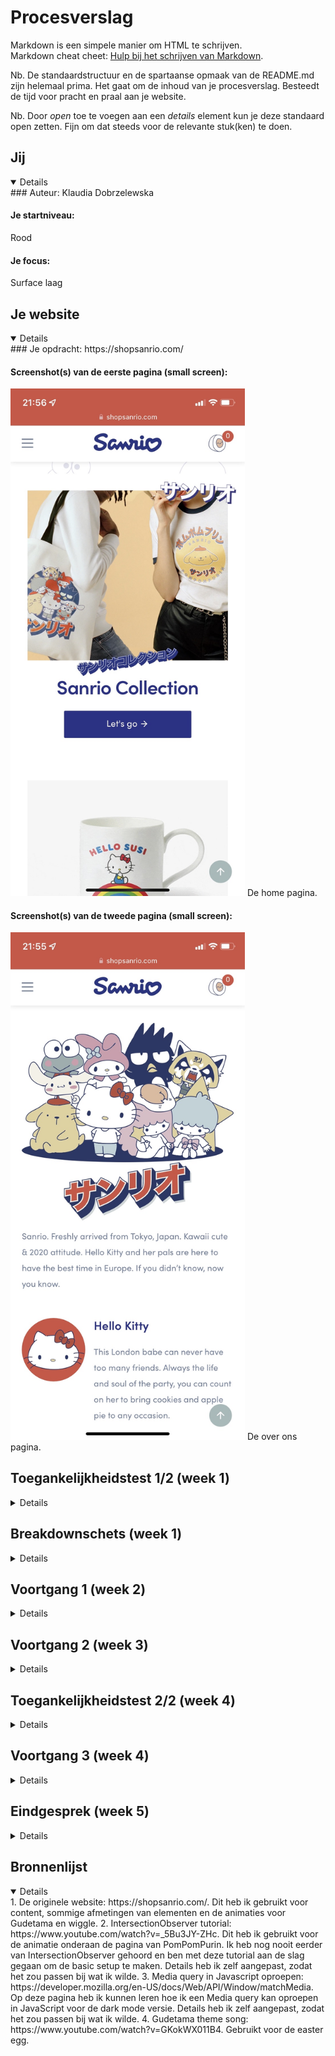 # Procesverslag
Markdown is een simpele manier om HTML te schrijven.  
Markdown cheat cheet: [Hulp bij het schrijven van Markdown](https://github.com/adam-p/markdown-here/wiki/Markdown-Cheatsheet).

Nb. De standaardstructuur en de spartaanse opmaak van de README.md zijn helemaal prima. Het gaat om de inhoud van je procesverslag. Besteedt de tijd voor pracht en praal aan je website.

Nb. Door *open* toe te voegen aan een *details* element kun je deze standaard open zetten. Fijn om dat steeds voor de relevante stuk(ken) te doen.



## Jij

<details open>
  ### Auteur:
  Klaudia Dobrzelewska

  #### Je startniveau:
  Rood

  #### Je focus:
  Surface laag
</details>





## Je website

<details open>
  ### Je opdracht:
  https://shopsanrio.com/

  #### Screenshot(s) van de eerste pagina (small screen): 
  <img src="readme-images/pagina1.jpg" width="375px" alt="omschrijving van de pagina">
  De home pagina.

  #### Screenshot(s) van de tweede pagina (small screen):
  <img src="readme-images/pagina2.jpg" width="375px" alt="omschrijving van de pagina">
  De over ons pagina.
 
</details>



## Toegankelijkheidstest 1/2 (week 1)

<details>
  ### Bevindingen
  Lijst met je bevindingen die in de test naar voren kwamen:

  #### Screenreader
  Hier korte omschrijving (met indien nodig afbeeldingen)
  * De afbeeldingen hebben geen alt-tekst.
  * Links op de homepagina zeggen allemaal hetzelfde, waardoor het verwarrend kan zijn.
  * De pop-up bovenaan de pagina om te subscriben wordt op elke pagina gelezen.
  * Niet altijd duidelijk waar je je precies bevindt op de pagina door de hoeveelheid div'jes.
  * Menu wordt telkens helemaal gelezen.
  
  Hier een omschrijving van hoe het opgelost kan worden (met indien nodig afbeeldingen)
  * Alt-tekst toevoegen aan alle afbeeldingen.
  * Link titels duidelijk maken.
  * Pop-up weghalen of anders coderen.
  * Geen gebruik maken van div.
  * Menu anders coderen.


  #### Muis en Toetsenbord 
  Hier korte omschrijving (met indien nodig afbeeldingen)
  * Navigatie gaat over het algemeen wel goed.
  * Met tab ga je eerst alle menu opties af en dat zijn er best veel.

  Hier een omschrijving van hoe het opgelost kan worden (met indien nodig afbeeldingen)
  * Menu anders coderen (dus dropdown open als je op enter drukt of iets).


  #### Motoriek (shocks, elastiekjes)
  Hier korte omschrijving (met indien nodig afbeeldingen)
  * Navigeren gaat lastig.
  * Sneltoetsen worden eerder ingedrukt.

  Hier een omschrijving van hoe het opgelost kan worden (met indien nodig afbeeldingen)
  * Niet veel. De knoppen op de website zijn al best groot. 


  #### Visueel (brillen, contrast, kleurenblind, dark/light). 
  Hier korte omschrijving (met indien nodig afbeeldingen)
  * De links en tekstkleur zijn best licht waardoor ze lastig te lezen kunnen zijn.
  * Contrast van het kleurenschema is goed (behalve de links uit het menu).
  * Knoppen zijn best groot, waardoor navigeren niet zo lastig is.
  * Foto's zijn groot waardoor ze goed zichtbaar zijn.
  * Linkkleur verandert zodat je weet waar je je momenteel bevindt.

  Hier een omschrijving van hoe het opgelost kan worden (met indien nodig afbeeldingen)
  * Een kleur met wat meer contrast voor de menu linkjes en tekst.

</details>



## Breakdownschets (week 1)

<details>

  ### De hele pagina: 
  <img src="readme-images/dummy-plaatje.jpg" width="375px" alt="breakdown van de hele pagina">

  ### Navigatie: 
  <img src="readme-images/dummy-plaatje.jpg" width="375px" alt="breakdown van een dynamisch deel">

  ### Dropdown: 
  <img src="readme-images/dummy-plaatje.jpg" width="375px" alt="breakdown van nog een dynamisch deel">

</details>





## Voortgang 1 (week 2)

<details>

  ### Stand van zaken
  Ik had best veel moeite met opstarten. Ik ben meerdere malen opnieuw begonnen, omdat de header maar niet wilde meewerken. Ik heb alle HTML en content wel af.


  ### Agenda voor meeting
  Helaas was ik niet bij deze meeting door problemen met mijn gezondheid op dat moment. Ik heb voor mezelf gewoon een planning gemaakt en vragen die ik eventueel kan stellen in de volgende les dat ik er wel ben.


  ### Verslag van meeting
  Helaas was ik niet bij deze meeting door problemen met mijn gezondheid op dat moment. Deze vragen heb ik wel opgeschreven voor de volgende les:
  * Hoe moet ik de achtergrond afbeelding toevoegen aan de eerste article? -> Met ::before
  * Hoe moet ik de animatie onderaan het scherm namaken? Javascript of alleen CSS? -> Vooral JavaScript, CSS kan voor de animatie

</details>





## Voortgang 2 (week 3)

<details>

  ### Stand van zaken
  Aangezien ik niet ver kwam met mijn eerste versies ben ik opnieuw begonnen met de CSS. Dit is tot nu toe wel goed gegaan, maar ik ben helaas nog niet zo ver.


  ### Agenda voor meeting
  Helaas was ik niet bij deze meeting door problemen met mijn gezondheid op dat moment. Ik heb voor mezelf gewoon een planning gemaakt en vragen die ik eventueel kan stellen in de volgende les dat ik er wel ben.


  ### Verslag van meeting
  Ik ben de dag voor de meeting in gesprek gegeaan met de docent over mijn voortgang. Deze vond hij prima, vooral ook omdat ik net weer opnieuw ben begonnen. Voor de rest heb ik de vragen van vorige week gesteld en een paar nieuwe.
  * Mag ik een class gebruiken voor de tweede pagina? Als niet, wat moet ik dan doen? -> Classes mogen in dit geval
  * Moet ik het voorbeeld precies volgen of kan ik ook dingen aanpassen? -> Dingen mogen aangepast worden
  * Moet ik de main foto ook als achtergrond plaatsen zoals de origineel, of als een image element? -> Image element is toegankelijker 

</details>





## Toegankelijkheidstest 2/2 (week 4)

<details>

  ### Bevindingen
  Lijst met je bevindingen die in de test naar voren kwamen (geef ook aan wat er verbeterd is):

  #### Screenreader
  Hier korte omschrijving (met indien nodig afbeeldingen)

  Hier een omschrijving van hoe het opgelost kan worden (met indien nodig afbeeldingen)


  #### Muis en Toetsenbord 
  Hier korte omschrijving (met indien nodig afbeeldingen)

  Hier een omschrijving van hoe het opgelost kan worden (met indien nodig afbeeldingen)


  #### Motoriek (shocks, elastiekjes)
  Hier korte omschrijving (met indien nodig afbeeldingen)

  Hier een omschrijving van hoe het opgelost kan worden (met indien nodig afbeeldingen)


  #### Visueel (brillen, contrast, kleurenblind, dark/light). 
  Hier korte omschrijving (met indien nodig afbeeldingen)

  Hier een omschrijving van hoe het opgelost kan worden (met indien nodig afbeeldingen)

</details>





## Voortgang 3 (week 4)

<details>

  ### Stand van zaken
  De CSS van beide pagina's  is af. Ik moet nog beginnen aan de JavaScript en de extraatjes voor de surface plane, daarna ben ik klaar.


  ### Agenda voor meeting
  Aangezien ik er helaas weer niet bij kon zijn heb ik vrijdag 30 september met Nina Vens gebeld, een van onze studentassistentes. Die heeft mijn voortgang bekeken en een hoop vragen die ik had beantwoord.


  ### Verslag van meeting
  De voortgang vond ze prima en ze vond het er goed uitzien. Deze vragen heb ik allemaal gesteld tijdens ons gesprekje:
  * Welke CSS file is beter qua hierarchie? -> Maakte niet veel uit, dus ik heb de kortere gekozen
  * Heb je tips voor de animatie in de footer? -> IntersectionObserver gebruiken
  * Moet ik een label aanmaken voor de formulier in plaats van de placeholder en als wel hoe moet ik deze koppelen? -> Ja en koppelen met "for=" en id=""
  * Hoe moet ik de bronnen goed vermelden? -> In de readme, eventueel ook in een comment

</details>





## Eindgesprek (week 5)

<details>
  ### Je uitkomst - karakteristiek screenshots:
  <img src="readme-images/dummy-plaatje.jpg" width="375px" alt="uitomst opdracht 1">


  ### Dit ging goed/Heb ik geleerd: 

  #### Ging goed
  * Het opnieuw beginnen ging steeds soepeler.
  * Flexbox gebruiken ging beter dan vorig jaar.
  * HTML en CSS gingen over het algemeen wel soepel.
    
  #### Geleerd
  * Ik ben gegroeid in het snappen van JavaScript. Veel nieuwe dingen toegepast en uitgeprobeert waarvan ik dacht dat het te lastig zou zijn voor mij.
  * Ik heb veel nieuwe CSS opties ontdekt.
  * Ik heb alleen met SVG en Webp files gewerkt, wat ik nog niet eerder heb kunnen doen.
  * CSS animaties met Berzier curve.
  * Elementen selecteren zonder overal classes toe te voegen.
  * Position en grid geleerd.

  <img src="readme-images/dummy-plaatje.jpg" width="375px" alt="top">


  ### Dit was lastig/Is niet gelukt:

  #### Lastig
  * Moeite met JavaScript, vooral IntersectionObserver en de media query code.

  #### Niet gelukt
  * Sanrio logo goed in het midden krijgen, vooral bij responsiveness. Waarschijnlijk zou ik dit kunnen verbeteren via trial en error, maar aangezien ik heb gefocused op de surface plane heb ik het laten gaan.
  * Dark mode kleurenschema mooi maken. Het voelt net niet goed aan. Gelukkig is het wel contrast ratio vriendelijk.
  * Dark mode icoontjes veranderen van het menu.
  * Responsiveness ook uitwerken. Als iets meer tijd had zou het wel lukken, denk ik.

  <img src="readme-images/dummy-plaatje.jpg" width="375px" alt="bummer">
</details>





## Bronnenlijst

<details open>
  1. De originele website: https://shopsanrio.com/. Dit heb ik gebruikt voor content, sommige afmetingen van elementen en de animaties voor Gudetama en wiggle.
  2. IntersectionObserver tutorial: https://www.youtube.com/watch?v=_5Bu3JY-ZHc. Dit heb ik gebruikt voor de animatie onderaan de pagina van PomPomPurin. Ik heb nog nooit eerder van IntersectionObserver gehoord en ben met deze tutorial aan de slag gegaan om de basic setup te maken. Details heb ik zelf aangepast, zodat het zou passen bij wat ik wilde.
  3. Media query in Javascript oproepen: https://developer.mozilla.org/en-US/docs/Web/API/Window/matchMedia. Op deze pagina heb ik kunnen leren hoe ik een Media query kan oproepen in JavaScript voor de dark mode versie. Details heb ik zelf aangepast, zodat het zou passen bij wat ik wilde.
  4. Gudetama theme song: https://www.youtube.com/watch?v=GKokWX011B4. Gebruikt voor de easter egg.
</details>
